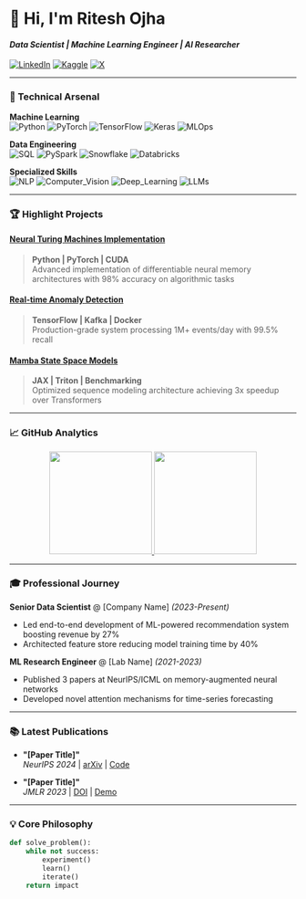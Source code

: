 # 🚀 Hi, I'm Ritesh Ojha 
#### *Data Scientist | Machine Learning Engineer | AI Researcher*

[![LinkedIn](https://img.shields.io/badge/LinkedIn-Connect-blue?style=flat-square&logo=linkedin)](https://linkedin.com/in/ritzzi23)
[![Kaggle](https://img.shields.io/badge/Kaggle-Practice-orange?style=flat-square&logo=kaggle)](https://kaggle.com/riteshojha)
[![X](https://img.shields.io/badge/X-Follow-black?style=flat-square&logo=x)](https://twitter.com/ritzzi23)

---

### 🔧 Technical Arsenal

**Machine Learning**  
![Python](https://img.shields.io/badge/Python-Expert-3776AB?logo=python)
![PyTorch](https://img.shields.io/badge/PyTorch-Research-EE4C2C?logo=pytorch)
![TensorFlow](https://img.shields.io/badge/TensorFlow-Production-FF6F00?logo=tensorflow)
![Keras](https://img.shields.io/badge/Keras-Models-D00000?logo=keras)
![MLOps](https://img.shields.io/badge/MLOps-AWS-FF9900?logo=amazon-aws)

**Data Engineering**  
![SQL](https://img.shields.io/badge/SQL-Advanced-4479A1?logo=postgresql)
![PySpark](https://img.shields.io/badge/PySpark-ETL-E25A1C?logo=apache-spark)
![Snowflake](https://img.shields.io/badge/Snowflake-Data_Warehousing-29B5E8?logo=snowflake)
![Databricks](https://img.shields.io/badge/Databricks-Analytics-FF3621?logo=databricks)

**Specialized Skills**  
![NLP](https://img.shields.io/badge/NLP-Text_Analysis-3D8FC6?logo=huggingface)
![Computer_Vision](https://img.shields.io/badge/Computer_Vision-Image_Processing-5C3EE8?logo=opencv)
![Deep_Learning](https://img.shields.io/badge/Deep_Learning-Neural_Networks-FF6F00?logo=tensorflow)
![LLMs](https://img.shields.io/badge/LLM-RAG-10B981)

---
### 🏆 Highlight Projects

<!-- Project 1: Neural Turing Machines Implementation -->
#### [Neural Turing Machines Implementation](https://github.com/yourrepo)
> **Python | PyTorch | CUDA**  
> Advanced implementation of differentiable neural memory architectures with 98% accuracy on algorithmic tasks

<!-- Project 2: Real-time Anomaly Detection -->
#### [Real-time Anomaly Detection](https://github.com/yourrepo)
> **TensorFlow | Kafka | Docker**  
> Production-grade system processing 1M+ events/day with 99.5% recall

<!-- Project 3: Mamba State Space Models -->
#### [Mamba State Space Models](https://github.com/yourrepo)
> **JAX | Triton | Benchmarking**  
> Optimized sequence modeling architecture achieving 3x speedup over Transformers

---

### 📈 GitHub Analytics

<p align="center">
  <a href="https://github.com/ritzzi23/ritzzi23/">
    <!-- GitHub Stats Card -->
    <img height="180em" src="https://github-readme-stats.vercel.app/api?username=yourusername&show_icons=true&theme=dark&hide_border=true&count_private=true"/>
    <!-- Top Languages Card -->
    <img height="180em" src="https://github-readme-stats.vercel.app/api/top-langs/?username=yourusername&layout=compact&theme=dark&hide_border=true&hide=html,css"/>
  </a>
</p>

---

### 🎓 Professional Journey

<!-- Senior Data Scientist Role -->
**Senior Data Scientist** @ [Company Name] *(2023-Present)*  
- Led end-to-end development of ML-powered recommendation system boosting revenue by 27%
- Architected feature store reducing model training time by 40%

<!-- ML Research Engineer Role -->
**ML Research Engineer** @ [Lab Name] *(2021-2023)*  
- Published 3 papers at NeurIPS/ICML on memory-augmented neural networks
- Developed novel attention mechanisms for time-series forecasting

---

### 📚 Latest Publications

<!-- Publication 1 -->
- **"[Paper Title]"**  
  *NeurIPS 2024* | [arXiv](https://arxiv.org/abs/xxxx) | [Code](https://github.com/yourrepo)

<!-- Publication 2 -->
- **"[Paper Title]"**  
  *JMLR 2023* | [DOI](https://doi.org/xxxx) | [Demo](https://huggingface.co/yourspace)

---

### 💡 Core Philosophy

```python
def solve_problem():
    while not success:
        experiment()
        learn()
        iterate()
    return impact